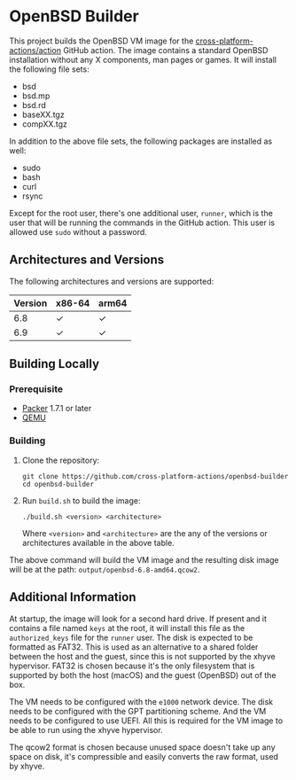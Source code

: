 # OpenBSD Builder

This project builds the OpenBSD VM image for the
[cross-platform-actions/action](https://github.com/cross-platform-actions/action)
GitHub action. The image contains a standard OpenBSD installation without any
X components, man pages or games. It will install the following file sets:

* bsd
* bsd.mp
* bsd.rd
* baseXX.tgz
* compXX.tgz

In addition to the above file sets, the following packages are installed as well:

* sudo
* bash
* curl
* rsync

Except for the root user, there's one additional user, `runner`, which is the
user that will be running the commands in the GitHub action. This user is
allowed use `sudo` without a password.

## Architectures and Versions

The following architectures and versions are supported:

| Version | x86-64 | arm64 |
|---------|--------|-------|
| 6.8     | ✓      | ✓     |
| 6.9     | ✓      | ✓     |

## Building Locally

### Prerequisite

* [Packer](https://www.packer.io) 1.7.1 or later
* [QEMU](https://qemu.org)

### Building

1. Clone the repository:
    ```
    git clone https://github.com/cross-platform-actions/openbsd-builder
    cd openbsd-builder
    ```

2. Run `build.sh` to build the image:
    ```
    ./build.sh <version> <architecture>
    ```
    Where `<version>` and `<architecture>` are the any of the versions or
    architectures available in the above table.

The above command will build the VM image and the resulting disk image will be
at the path: `output/openbsd-6.8-amd64.qcow2`.

## Additional Information

At startup, the image will look for a second hard drive. If present and it
contains a file named `keys` at the root, it will install this file as the
`authorized_keys` file for the `runner` user. The disk is expected to be
formatted as FAT32. This is used as an alternative to a shared folder between
the host and the guest, since this is not supported by the xhyve hypervisor.
FAT32 is chosen because it's the only filesystem that is supported by both the
host (macOS) and the guest (OpenBSD) out of the box.

The VM needs to be configured with the `e1000` network device. The disk needs to
be configured with the GPT partitioning scheme. And the VM needs to be configured
to use UEFI. All this is required for the VM image to be able to run using the
xhyve hypervisor.

The qcow2 format is chosen because unused space doesn't take up any space on
disk, it's compressible and easily converts the raw format, used by xhyve.
